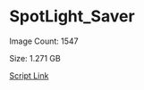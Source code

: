 # SpotLight_Saver

Image Count: 1547

Size: 1.271 GB

[Script Link](https://github.com/liuyal/Archive/blob/master/Python/Utilities/Miscellaneous/spotlight_saver.py)